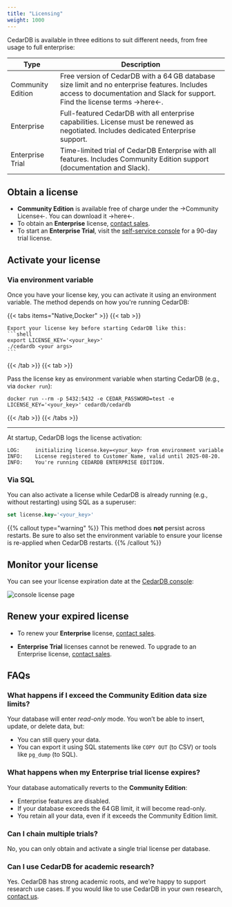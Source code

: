 ```yaml
---
title: "Licensing"
weight: 1000
---
```


CedarDB is available in three editions to suit different needs, from free usage to full enterprise:

| Type              | Description                                                                                                                                 |
|-------------------|---------------------------------------------------------------------------------------------------------------------------------------------|
| Community Edition | Free version of CedarDB with a 64 GB database size limit and no enterprise features. Includes access to documentation and Slack for support. Find the license terms ->here<-.   |
| Enterprise        | Full-featured CedarDB with all enterprise capabilities. License must be renewed as negotiated. Includes dedicated Enterprise support.                    |
| Enterprise Trial  | Time-limited trial of CedarDB Enterprise with all features. Includes Community Edition support (documentation and Slack).                                    |


## Obtain a license

- **Community Edition** is available free of charge under the ->Community License<-. You can download it ->here<-.
- To obtain an **Enterprise** license, [contact sales](mailto:sales@cedardb.com).
- To start an **Enterprise Trial**, visit the [self-service console](https://console.cedardb.com) for a 90-day trial license.

## Activate your license

### Via environment variable

Once you have your license key, you can activate it using an environment variable.
The method depends on how you're running CedarDB:

{{< tabs items="Native,Docker" >}}
  {{< tab >}} 

    Export your license key before starting CedarDB like this:
    ```shell
    export LICENSE_KEY='<your_key>'
    ./cedardb <your args>
    ```
  {{< /tab >}}
  {{< tab >}}

Pass the license key as environment variable when starting CedarDB (e.g., via `docker run`):
```Shell
docker run --rm -p 5432:5432 -e CEDAR_PASSWORD=test -e LICENSE_KEY='<your_key>' cedardb/cedardb
```
  {{< /tab >}}
{{< /tabs >}}

---

At startup, CedarDB logs the license activation:

```
LOG:     initializing license.key=<your_key> from environment variable
INFO:    License registered to Customer Name, valid until 2025-08-20.
INFO:    You're running CEDARDB ENTERPRISE EDITION.
```

### Via SQL
You can also activate a license while CedarDB is already running (e.g., without restarting) using SQL as a superuser:

```sql
set license.key='<your_key>'
```

{{% callout type="warning" %}}
This method does **not** persist across restarts.
Be sure to also set the environment variable to ensure your license is re-applied when CedarDB restarts.
{{% /callout %}}


## Monitor your license

You can see your license expiration date at the [CedarDB console](https://console.cedardb.com):

![console license page](/images/license.png)


## Renew your expired license

- To renew your **Enterprise** license, [contact sales](mailto:sales@cedardb.com).

- **Enterprise Trial** licenses cannot be renewed. To upgrade to an Enterprise license, [contact sales](mailto:sales@cedardb.com).

## FAQs

### What happens if I exceed the Community Edition data size limits?
Your database will enter *read-only* mode. You won’t be able to insert, update, or delete data, but:

- You can still query your data.
- You can export it using SQL statements like `COPY OUT` (to CSV) or tools like `pg_dump` (to SQL). 


### What happens when my Enterprise trial license expires?
Your database automatically reverts to the **Community Edition**:

- Enterprise features are disabled.
- If your database exceeds the 64 GB limit, it will become read-only.
- You retain all your data, even if it exceeds the Community Edition limit.


### Can I chain multiple trials?

No, you can only obtain and activate a single trial license per database.

### Can I use CedarDB for academic research?

Yes. CedarDB has strong academic roots, and we’re happy to support research use cases.
If you would like to use CedarDB in your own research, [contact us](mailto:contact@cedardb.com).

